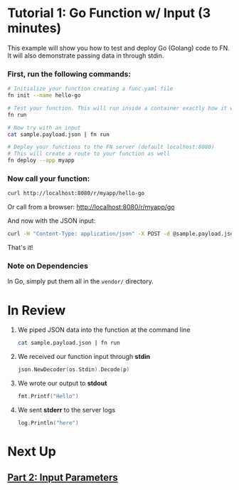 # Tutorial 1: Go Function w/ Input (3 minutes)

This example will show you how to test and deploy Go (Golang) code to FN. It will also demonstrate passing data in through stdin.

### First, run the following commands:

```sh
# Initialize your function creating a func.yaml file
fn init --name hello-go

# Test your function. This will run inside a container exactly how it will on the server
fn run

# Now try with an input
cat sample.payload.json | fn run

# Deploy your functions to the FN server (default localhost:8080)
# This will create a route to your function as well
fn deploy --app myapp
```

### Now call your function:

```sh
curl http://localhost:8080/r/myapp/hello-go
```

Or call from a browser: [http://localhost:8080/r/myapp/go](http://localhost:8080/r/myapp/hello-go)

And now with the JSON input:

```sh
curl -H "Content-Type: application/json" -X POST -d @sample.payload.json http://localhost:8080/r/myapp/hello-go
```

That's it!

### Note on Dependencies

In Go, simply put them all in the `vendor/` directory.

# In Review

1. We piped JSON data into the function at the command line
    ```sh
    cat sample.payload.json | fn run
    ```

2. We received our function input through **stdin**
    ```go
    json.NewDecoder(os.Stdin).Decode(p)
    ```

3. We wrote our output to **stdout**
    ```go
    fmt.Printf("Hello")
    ```

4. We sent **stderr** to the server logs
    ```go
    log.Println("here")
    ```


# Next Up
## [Part 2: Input Parameters](../../params)

